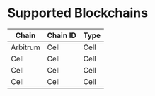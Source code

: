 # Supported Blockchains

| Chain | Chain ID | Type |
| ------ | ------ | ------ |
| Arbitrum   | Cell   | Cell   |
| Cell   | Cell   | Cell   |
| Cell   | Cell   | Cell   |
| Cell   | Cell   | Cell   |

